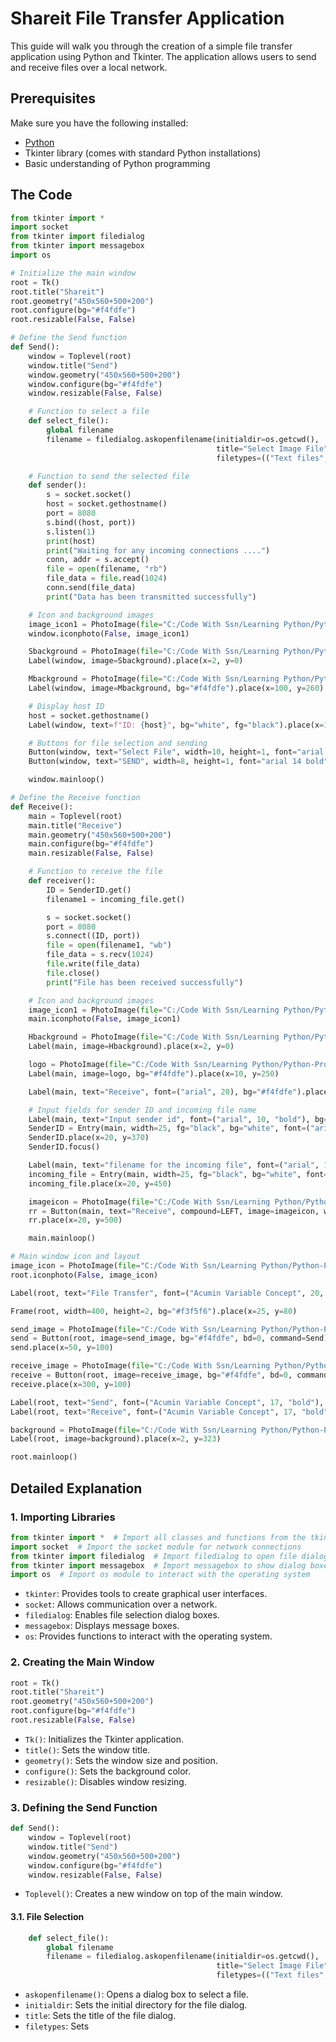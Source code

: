 # Shareit File Transfer Application

This guide will walk you through the creation of a simple file transfer application using Python and Tkinter. The application allows users to send and receive files over a local network.

## Prerequisites

Make sure you have the following installed:
- [Python](https://www.python.org/downloads/)
- Tkinter library (comes with standard Python installations)
- Basic understanding of Python programming

## The Code

```python
from tkinter import *
import socket
from tkinter import filedialog
from tkinter import messagebox
import os

# Initialize the main window
root = Tk()
root.title("Shareit")
root.geometry("450x560+500+200")
root.configure(bg="#f4fdfe")
root.resizable(False, False)

# Define the Send function
def Send():
    window = Toplevel(root)
    window.title("Send")
    window.geometry("450x560+500+200")
    window.configure(bg="#f4fdfe")
    window.resizable(False, False)

    # Function to select a file
    def select_file():
        global filename
        filename = filedialog.askopenfilename(initialdir=os.getcwd(),
                                              title="Select Image File",
                                              filetypes=(("Text files", "*.txt"), ("All files", "*.*")))

    # Function to send the selected file
    def sender():
        s = socket.socket()
        host = socket.gethostname()
        port = 8080
        s.bind((host, port))
        s.listen(1)
        print(host)
        print("Waiting for any incoming connections ....")
        conn, addr = s.accept()
        file = open(filename, "rb")
        file_data = file.read(1024)
        conn.send(file_data)
        print("Data has been transmitted successfully")

    # Icon and background images
    image_icon1 = PhotoImage(file="C:/Code With Ssn/Learning Python/Python-Projects/Project 9/Image/send.png")
    window.iconphoto(False, image_icon1)

    Sbackground = PhotoImage(file="C:/Code With Ssn/Learning Python/Python-Projects/Project 9/Image/sender.png")
    Label(window, image=Sbackground).place(x=2, y=0)

    Mbackground = PhotoImage(file="C:/Code With Ssn/Learning Python/Python-Projects/Project 9/Image/id.png")
    Label(window, image=Mbackground, bg="#f4fdfe").place(x=100, y=260)

    # Display host ID
    host = socket.gethostname()
    Label(window, text=f"ID: {host}", bg="white", fg="black").place(x=140, y=290)

    # Buttons for file selection and sending
    Button(window, text="Select File", width=10, height=1, font="arial 14 bold", bg="#fff", fg="#000", command=select_file).place(x=160, y=150)
    Button(window, text="SEND", width=8, height=1, font="arial 14 bold", bg="#000", fg="#fff", command=sender).place(x=300, y=150)

    window.mainloop()

# Define the Receive function
def Receive():
    main = Toplevel(root)
    main.title("Receive")
    main.geometry("450x560+500+200")
    main.configure(bg="#f4fdfe")
    main.resizable(False, False)

    # Function to receive the file
    def receiver():
        ID = SenderID.get()
        filename1 = incoming_file.get()

        s = socket.socket()
        port = 8080
        s.connect((ID, port))
        file = open(filename1, "wb")
        file_data = s.recv(1024)
        file.write(file_data)
        file.close()
        print("File has been received successfully")

    # Icon and background images
    image_icon1 = PhotoImage(file="C:/Code With Ssn/Learning Python/Python-Projects/Project 9/Image/receive.png")
    main.iconphoto(False, image_icon1)

    Hbackground = PhotoImage(file="C:/Code With Ssn/Learning Python/Python-Projects/Project 9/Image/receiver.png")
    Label(main, image=Hbackground).place(x=2, y=0)

    logo = PhotoImage(file="C:/Code With Ssn/Learning Python/Python-Projects/Project 9/Image/profile.png")
    Label(main, image=logo, bg="#f4fdfe").place(x=10, y=250)

    Label(main, text="Receive", font=("arial", 20), bg="#f4fdfe").place(x=100, y=280)

    # Input fields for sender ID and incoming file name
    Label(main, text="Input sender id", font=("arial", 10, "bold"), bg="#f4fdfe").place(x=20, y=340)
    SenderID = Entry(main, width=25, fg="black", bg="white", font=("arial", 15))
    SenderID.place(x=20, y=370)
    SenderID.focus()

    Label(main, text="filename for the incoming file", font=("arial", 10, "bold"), bg="#f4fdfe").place(x=20, y=420)
    incoming_file = Entry(main, width=25, fg="black", bg="white", font=("arial", 15))
    incoming_file.place(x=20, y=450)

    imageicon = PhotoImage(file="C:/Code With Ssn/Learning Python/Python-Projects/Project 9/Image/arrow.png")
    rr = Button(main, text="Receive", compound=LEFT, image=imageicon, width=130, bg="#39c790", font="arial 14 bold", command=receiver)
    rr.place(x=20, y=500)

    main.mainloop()

# Main window icon and layout
image_icon = PhotoImage(file="C:/Code With Ssn/Learning Python/Python-Projects/Project 9/Image/icon.png")
root.iconphoto(False, image_icon)

Label(root, text="File Transfer", font=("Acumin Variable Concept", 20, "bold"), bg="#f4fdfe").place(x=20, y=30)

Frame(root, width=400, height=2, bg="#f3f5f6").place(x=25, y=80)

send_image = PhotoImage(file="C:/Code With Ssn/Learning Python/Python-Projects/Project 9/Image/send.png")
send = Button(root, image=send_image, bg="#f4fdfe", bd=0, command=Send)
send.place(x=50, y=100)

receive_image = PhotoImage(file="C:/Code With Ssn/Learning Python/Python-Projects/Project 9/Image/receive.png")
receive = Button(root, image=receive_image, bg="#f4fdfe", bd=0, command=Receive)
receive.place(x=300, y=100)

Label(root, text="Send", font=("Acumin Variable Concept", 17, "bold"), bg="#f4fdfe").place(x=65, y=200)
Label(root, text="Receive", font=("Acumin Variable Concept", 17, "bold"), bg="#f4fdfe").place(x=300, y=200)

background = PhotoImage(file="C:/Code With Ssn/Learning Python/Python-Projects/Project 9/Image/background.png")
Label(root, image=background).place(x=2, y=323)

root.mainloop()
```

## Detailed Explanation

### 1. Importing Libraries

```python
from tkinter import *  # Import all classes and functions from the tkinter library
import socket  # Import the socket module for network connections
from tkinter import filedialog  # Import filedialog to open file dialog windows
from tkinter import messagebox  # Import messagebox to show dialog boxes
import os  # Import os module to interact with the operating system
```

- `tkinter`: Provides tools to create graphical user interfaces.
- `socket`: Allows communication over a network.
- `filedialog`: Enables file selection dialog boxes.
- `messagebox`: Displays message boxes.
- `os`: Provides functions to interact with the operating system.

### 2. Creating the Main Window

```python
root = Tk()
root.title("Shareit")
root.geometry("450x560+500+200")
root.configure(bg="#f4fdfe")
root.resizable(False, False)
```

- `Tk()`: Initializes the Tkinter application.
- `title()`: Sets the window title.
- `geometry()`: Sets the window size and position.
- `configure()`: Sets the background color.
- `resizable()`: Disables window resizing.

### 3. Defining the Send Function

```python
def Send():
    window = Toplevel(root)
    window.title("Send")
    window.geometry("450x560+500+200")
    window.configure(bg="#f4fdfe")
    window.resizable(False, False)
```

- `Toplevel()`: Creates a new window on top of the main window.

#### 3.1. File Selection

```python
    def select_file():
        global filename
        filename = filedialog.askopenfilename(initialdir=os.getcwd(),
                                              title="Select Image File",
                                              filetypes=(("Text files", "*.txt"), ("All files", "*.*")))
```

- `askopenfilename()`: Opens a dialog box to select a file.
- `initialdir`: Sets the initial directory for the file dialog.
- `title`: Sets the title of the file dialog.
- `filetypes`: Sets